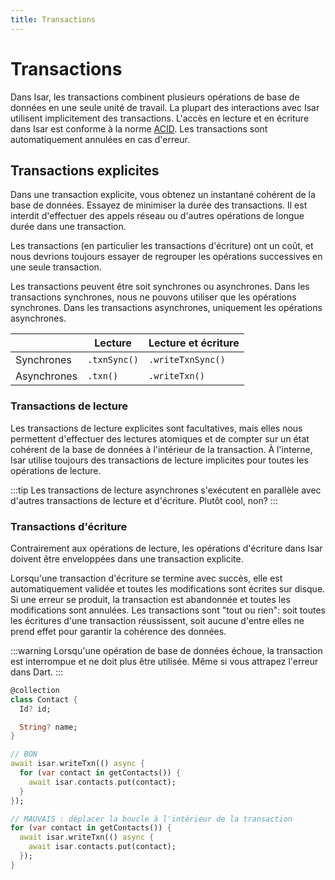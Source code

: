 ```yaml
---
title: Transactions
---
```


# Transactions

Dans Isar, les transactions combinent plusieurs opérations de base de données en une seule unité de travail. La plupart des interactions avec Isar utilisent implicitement des transactions. L'accès en lecture et en écriture dans Isar est conforme à la norme [ACID](http://en.wikipedia.org/wiki/ACID). Les transactions sont automatiquement annulées en cas d'erreur.

## Transactions explicites

Dans une transaction explicite, vous obtenez un instantané cohérent de la base de données. Essayez de minimiser la durée des transactions. Il est interdit d'effectuer des appels réseau ou d'autres opérations de longue durée dans une transaction.

Les transactions (en particulier les transactions d'écriture) ont un coût, et nous devrions toujours essayer de regrouper les opérations successives en une seule transaction.

Les transactions peuvent être soit synchrones ou asynchrones. Dans les transactions synchrones, nous ne pouvons utiliser que les opérations synchrones. Dans les transactions asynchrones, uniquement les opérations asynchrones.

|             | Lecture      | Lecture et écriture |
|-------------|--------------|---------------------|
| Synchrones  | `.txnSync()` | `.writeTxnSync()`   |
| Asynchrones | `.txn()`     | `.writeTxn()`       |


### Transactions de lecture

Les transactions de lecture explicites sont facultatives, mais elles nous permettent d'effectuer des lectures atomiques et de compter sur un état cohérent de la base de données à l'intérieur de la transaction. À l'interne, Isar utilise toujours des transactions de lecture implicites pour toutes les opérations de lecture.

:::tip
Les transactions de lecture asynchrones s'exécutent en parallèle avec d'autres transactions de lecture et d'écriture. Plutôt cool, non?
:::

### Transactions d'écriture

Contrairement aux opérations de lecture, les opérations d'écriture dans Isar doivent être enveloppées dans une transaction explicite.

Lorsqu'une transaction d'écriture se termine avec succès, elle est automatiquement validée et toutes les modifications sont écrites sur disque. Si une erreur se produit, la transaction est abandonnée et toutes les modifications sont annulées. Les transactions sont "tout ou rien": soit toutes les écritures d'une transaction réussissent, soit aucune d'entre elles ne prend effet pour garantir la cohérence des données.

:::warning
Lorsqu'une opération de base de données échoue, la transaction est interrompue et ne doit plus être utilisée. Même si vous attrapez l'erreur dans Dart.
:::

```dart
@collection
class Contact {
  Id? id;

  String? name;
}

// BON
await isar.writeTxn(() async {
  for (var contact in getContacts()) {
    await isar.contacts.put(contact);
  }
});

// MAUVAIS : déplacer la boucle à l'intérieur de la transaction
for (var contact in getContacts()) {
  await isar.writeTxn(() async {
    await isar.contacts.put(contact);
  });
}
```
